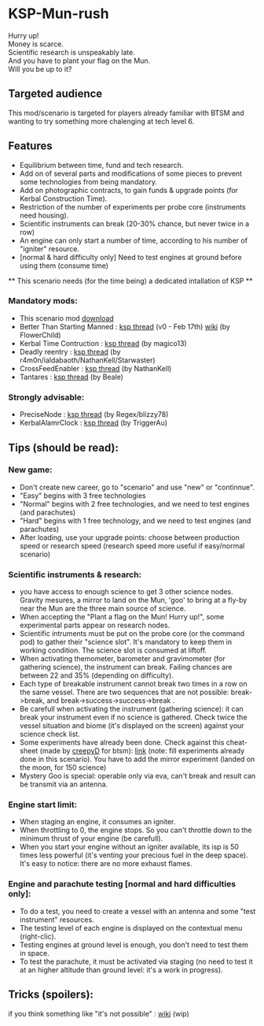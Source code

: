 # KSP-Mun-rush

Hurry up!  
Money is scarce.  
Scientific research is unspeakably late.  
And you have to plant your flag on the Mun.  
Will you be up to it?  

## Targeted audience
This mod/scenario is targeted for players already familiar with BTSM and wanting to try something more chalenging at tech level 6.

## Features
- Equilibrium between time, fund and tech research.
- Add on of several parts and modifications of some pieces to prevent some technologies from being mandatory.
- Add on photographic contracts, to gain funds & upgrade points (for Kerbal Construction Time).
- Restriction of the number of experiments per probe core (instruments need housing).
- Scientific instruments can break (20-30% chance, but never twice in a row)
- An engine can only start a number of time, according to his number of "igniter" resource.
- [normal & hard difficulty only] Need to test engines at ground before using them (consume time)

** This scenario needs (for the time being) a dedicated intallation of KSP **
### Mandatory mods:
- This scenario mod [download](https://github.com/supermerill/KSP-Mun-rush/tree/master/releases/KSP-Mun-rush_alpha2.zip)
- Better Than Starting Manned : [ksp thread](http://forum.kerbalspaceprogram.com/threads/61632-0-9-Better-Than-Starting-Manned-Career-Mode-Redefined-%28v0-Feb-17th%29) (v0 - Feb 17th) [wiki](http://btsm.wikia.com/wiki/Better_Than_Starting_Manned_Wiki) (by FlowerChild)
- Kerbal Time Contruction : [ksp thread](http://forum.kerbalspaceprogram.com/threads/92377-0-90-Kerbal-Construction-Time-1-1-5-%2803-24-15%29-Unrapid-Planned-Assembly) (by magico13)
- Deadly reentry : [ksp thread](http://forum.kerbalspaceprogram.com/threads/54954-0-90-Deadly-Reentry-v6-5-3-Beta-Mar-6-2015) (by r4m0n/ialdabaoth/NathanKell/Starwaster)
- CrossFeedEnabler : [ksp thread](http://forum.kerbalspaceprogram.com/threads/76499-0-90-CrossFeedEnabler-v3-2-Dec-20-14) (by NathanKell)
- Tantares : [ksp thread](http://forum.kerbalspaceprogram.com/threads/81537-0-90-Tantares-Stockalike-Soyuz-and-MIR-20-1-02-04-2015-KIS-Fix) (by Beale)

### Strongly advisable:
- PreciseNode : [ksp thread](http://forum.kerbalspaceprogram.com/threads/47863-0-90-0-Precise-Node-1-1-2-Precisely-edit-your-maneuver-nodes) (by Regex/blizzy78)
- KerbalAlamrClock : [ksp thread](http://forum.kerbalspaceprogram.com/threads/24786-0-90-Kerbal-Alarm-Clock-v3-2-4-0-%28Mar-30%29) (by TriggerAu)

## Tips (should be read):
### New game:
- Don't create new career, go to "scenario" and use "new" or "continnue".
- "Easy" begins with 3 free technologies
- "Normal" begins with 2 free technologies, and we need to test engines (and parachutes)
- "Hard" begins with 1 free technology, and we need to test engines (and parachutes)
- After loading, use your upgrade points: choose between production speed or research speed (research speed more useful if easy/normal scenario)

### Scientific instruments & research:
- you have access to enough science to get 3 other science nodes. Gravity mesures, a mirror to land on the Mun, 'goo' to bring at a fly-by near the Mun are the three main source of science.
- When accepting the "Plant a flag on the Mun! Hurry up!", some experimental parts appear on research nodes.
- Scientific intruments must be put on the probe core (or the command pod) to gather their "science slot". It's mandatory to keep them in working condition. The science slot is consumed at liftoff.
- When activating themometer, barometer and gravimometer (for gathering science), the instrument can break. Failing chances are between 22 and 35% (depending on difficulty).
- Each type of breakable instrument cannot break two times in a row on the same vessel. There are two sequences that are not possible: break->break, and break->success->success->break .
- Be carefull when activating the instrument (gathering science): it can break your instrument even if no science is gathered. Check twice the vessel situation and biome (it's displayed on the screen) against your science check list.
- Some experiments have already been done. Check against this cheat-sheet (made by [creepyD](http://forum.kerbalspaceprogram.com/threads/61632-0-23-5-Better-Than-Starting-Manned-Career-Mode-Redefined-%28v1-56-May-7th%29/page204?p=984915#post984915) for btsm): [link](https://onedrive.live.com/?cid=24b14eb57322c2f4&id=24B14EB57322C2F4!147) (note: fill experiments already done in this scenario). You have to add the mirror experiment (landed on the moon, for 150 science)
- Mystery Goo is special: operable only via eva, can't break and result can be transmit via an antenna.

### Engine start limit:
- When staging an engine, it consumes an igniter.
- When throttling to 0, the engine stops. So you can't throttle down to the minimum thrust of your engine (be carefull). 
- When you start your engine without an igniter available, its isp is 50 times less powerful (it's venting your precious fuel in the deep space). It's easy to notice: there are no more exhaust flames.

### Engine and parachute testing [normal and hard difficulties only]:
- To do a test, you need to create a vessel with an antenna and some "test instrument" resources.
- The testing level of each engine is displayed on the contextual menu (right-clic).
- Testing engines at ground level is enough, you don't need to test them in space.
- To test the parachute, it must be activated via staging (no need to test it at an higher altitude than ground level: it's a work in progress).

## Tricks (spoilers):  
if you think something like "it's not possible" : [wiki](https://github.com/supermerill/KSP-Mun-rush/wiki) (wip)
